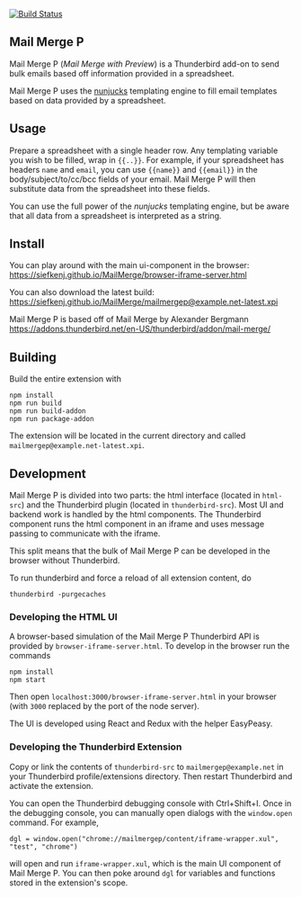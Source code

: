 [![Build Status](https://travis-ci.com/siefkenj/MailMerge.svg?branch=master)](https://travis-ci.com/siefkenj/MailMerge)

## Mail Merge P

Mail Merge P (_Mail Merge with Preview_) 
is a Thunderbird add-on to send bulk emails based off information provided in a spreadsheet. 

Mail Merge P uses the [nunjucks](https://mozilla.github.io/nunjucks/) templating engine to 
fill email templates based on data provided by a spreadsheet.

## Usage

Prepare a spreadsheet with a single header row.
Any templating variable you wish to be filled, wrap in `{{..}}`. For example, if your 
spreadsheet has headers `name` and `email`, you can use `{{name}}` and `{{email}}` in 
the body/subject/to/cc/bcc fields of your email. Mail Merge P will then substitute data from
the spreadsheet into these fields.

You can use the full power of the _nunjucks_ templating engine, but be aware that all data
from a spreadsheet is interpreted as a string.

## Install

You can play around with the main ui-component in the browser: https://siefkenj.github.io/MailMerge/browser-iframe-server.html

You can also download the latest build: https://siefkenj.github.io/MailMerge/mailmergep@example.net-latest.xpi

Mail Merge P is based off of Mail Merge by Alexander Bergmann https://addons.thunderbird.net/en-US/thunderbird/addon/mail-merge/

## Building

Build the entire extension with

    npm install
    npm run build
    npm run build-addon
    npm run package-addon

The extension will be located in the current directory and called `mailmergep@example.net-latest.xpi`.

## Development

Mail Merge P is divided into two parts: the html interface (located in `html-src`)
and the Thunderbird plugin (located in `thunderbird-src`). Most UI and
backend work is handled by the html components. The Thunderbird component runs the html
component in an iframe and uses message passing to communicate with the iframe.

This split means that the bulk of Mail Merge P can be developed in the browser without
Thunderbird.

To run thunderbird and force a reload of all extension content, do

```
thunderbird -purgecaches
```

### Developing the HTML UI

A browser-based simulation of the Mail Merge P Thunderbird API is provided by `browser-iframe-server.html`.
To develop in the browser run the commands

    npm install
    npm start

Then open `localhost:3000/browser-iframe-server.html` in your browser (with `3000` replaced by the port
of the node server).

The UI is developed using React and Redux with the helper EasyPeasy.

### Developing the Thunderbird Extension

Copy or link the contents of `thunderbird-src` to `mailmergep@example.net` 
in your Thunderbird profile/extensions directory. Then restart Thunderbird and activate the
extension.

You can open the Thunderbird debugging console with Ctrl+Shift+I. Once in the debugging console,
you can manually open dialogs with the `window.open` command. For example,

    dgl = window.open("chrome://mailmergep/content/iframe-wrapper.xul", "test", "chrome")

will open and run `iframe-wrapper.xul`, which is the main UI component of Mail Merge P.
You can then poke around `dgl` for variables and functions
stored in the extension's scope.
